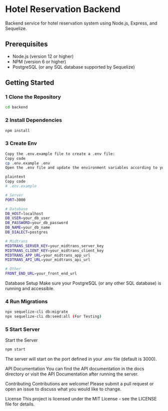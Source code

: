 # Hotel Reservation Backend

Backend service for hotel reservation system using Node.js, Express, and Sequelize.

## Prerequisites

- Node.js (version 12 or higher)
- NPM (version 6 or higher)
- PostgreSQL (or any SQL database supported by Sequelize)

## Getting Started

### 1 Clone the Repository

```bash
cd backend
```

### 2 Install Dependencies

```bash
npm install
```

### 3 Create Env

```bash
Copy the .env.example file to create a .env file:
Copy code
cp .env.example .env
Open the .env file and update the environment variables according to your setup.
```

```bash
plaintext
Copy code
# .env.example

# Server
PORT=3000

# Database
DB_HOST=localhost
DB_USER=your_db_user
DB_PASSWORD=your_db_password
DB_NAME=your_db_name
DB_DIALECT=postgres

# Midtrans
MIDTRANS_SERVER_KEY=your_midtrans_server_key
MIDTRANS_CLIENT_KEY=your_midtrans_client_key
MIDTRANS_APP_URL=your_midtrans_app_url
MIDTRANS_API_URL=your_midtrans_api_url

# Other
FRONT_END_URL=your_front_end_url
```

Database Setup
Make sure your PostgreSQL (or any other SQL database) is running and accessible.

### 4 Run Migrations

```bash
npx sequelize-cli db:migrate
npx sequelize-cli db:seed:all (For Testing)
```

### 5 Start Server

Start the Server

```bash
npm start
```

The server will start on the port defined in your .env file (default is 3000).

API Documentation
You can find the API documentation in the docs directory or visit the API Documentation after running the server.

Contributing
Contributions are welcome! Please submit a pull request or open an issue to discuss what you would like to change.

License
This project is licensed under the MIT License - see the LICENSE file for details.
